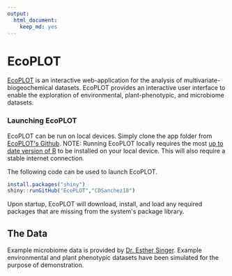 ```yaml
---
output: 
  html_document: 
    keep_md: yes 
---
```

# EcoPLOT

[EcoPLOT](https://github.com/cdsanchez18/EcoPLOT) 
is an interactive web-application for the analysis of multivariate-biogeochemical datasets. EcoPLOT provides an interactive user interface to enable the exploration of environmental, plant-phenotypic, and microbiome datasets. 

### Launching EcoPLOT

EcoPLOT can be run on local devices. Simply clone the app folder from [EcoPLOT's Github](https://github.com/cdsanchez18/EcoPLOT). 
NOTE: Running EcoPLOT locally requires the most [up to date version of R](https://cran.r-project.org/) to be installed on your local device. This will also require a stable internet connection. 

The following code can be used to launch EcoPLOT. 


```r
install.packages("shiny") 
shiny::runGitHub("EcoPLOT","CDSanchez18")
```

Upon startup, EcoPLOT will download, install, and load any required packages that are missing from the system's package library. 

## The Data
Example microbiome data is provided by [Dr. Esther Singer](https://www.researchgate.net/profile/Esther-Singer). Example environmental and plant phenotypic datasets have been simulated for the purpose of demonstration. 
